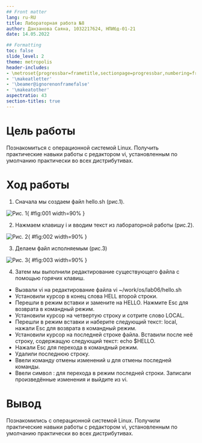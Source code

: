 ```yaml
---
## Front matter
lang: ru-RU
title: Лабораторная работа №8
author: Данзанова Саяна, 1032217624, НПИбд-01-21
date: 14.05.2022

## Formatting
toc: false
slide_level: 2
theme: metropolis
header-includes:
- \metroset{progressbar=frametitle,sectionpage=progressbar,numbering=fraction}
- '\makeatletter'
- '\beamer@ignorenonframefalse'
- '\makeatother'
aspectratio: 43
section-titles: true
---
```


# Цель работы
Познакомиться с операционной системой Linux.  Получить практические навыки работы с редактором vi, установленным по умолчанию практически во всех дистрибутивах.

# Ход работы
1.  Сначала мы создаем файл hello.sh (рис.1).

![Рис. 1](1.jpg){ #fig:001 width=90% }

2. Нажмаем клавишу i и вводим текст из лабораторной работы (рис.2).

![Рис. 2](2.jpg){ #fig:002 width=90% }

3. Делаем файл исполняемым (рис.3)

![Рис. 3](3.jpg){ #fig:003 width=90% }

4. Затем мы выполнили редактирование существующего файла с помощью горячих клавиш.
- Вызвали vi на редактирование файла vi ~/work/os/lab06/hello.sh
- Установили курсор в конец слова HELL второй строки.
- Перешли в режим вставки и замените на HELLO. Нажмите Esc для возврата в командный режим.
- Установили курсор на четвертую строку и сотрите слово LOCAL.
- Перешли в режим вставки и наберите следующий текст: local, нажали Esc для возврата в командный режим.
- Установили курсор на последней строке файла. Вставили после неё строку, содержащую следующий текст: echo $HELLO.
- Нажали Esc для перехода в командный режим.
- Удалили последнюю строку.
- Ввели команду отмены изменений u для отмены последней команды.
- Ввели символ : для перехода в режим последней строки. Записали произведённые изменения и выйдите из vi.

# Вывод
Познакомились с операционной системой Linux.  Получили практические навыки работы с редактором vi, установленным по умолчанию практически во всех дистрибутивах.